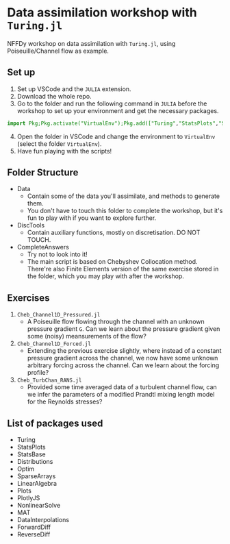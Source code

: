 # Data assimilation workshop with `Turing.jl`
NFFDy workshop on data assimilation with `Turing.jl`, using Poiseuille/Channel flow as example.

## Set up
1. Set up VSCode and the `JULIA` extension.
2. Download the whole repo.
3. Go to the folder and run the following command in `JULIA` before the workshop to set up your environment and get the necessary packages.
```JULIA
import Pkg;Pkg.activate("VirtualEnv");Pkg.add(["Turing","StatsPlots","StatsBase","Distributions","Optim","SparseArrays","LinearAlgebra","Plots","PlotlyBase","PlotlyKaleido","NonlinearSolve","MAT","DataInterpolations","ForwardDiff"]);  
```
4. Open the folder in VSCode and change the environment to `VirtualEnv` (select the folder `VirtualEnv`).
5. Have fun playing with the scripts!

## Folder Structure
- Data
  - Contain some of the data you'll assimilate, and methods to generate them.
  - You don't have to touch this folder to complete the workshop, but it's fun to play with if you want to explore further.
- DiscTools
  - Contain auxiliary functions, mostly on discretisation. DO NOT TOUCH.
- CompleteAnswers
  - Try not to look into it!
  - The main script is based on Chebyshev Collocation method. There're also Finite Elements version of the same exercise stored in the folder, which you may play with after the workshop.

## Exercises
1. `Cheb_Channel1D_Pressured.jl`
   - A Poiseuille flow flowing through the channel with an unknown pressure gradient `G`. Can we learn about the pressure gradient given some (noisy) meansurements of the flow?
2. `Cheb_Channel1D_Forced.jl`
   - Extending the previous exercise slightly, where instead of a constant pressure gradient across the channel, we now have some unknown arbitrary forcing across the channel. Can we learn about the forcing profile?
3. `Cheb_TurbChan_RANS.jl`
   - Provided some time averaged data of a turbulent channel flow, can we infer the parameters of a modified Prandtl mixing length model for the Reynolds stresses?

## List of packages used
- Turing
- StatsPlots
- StatsBase
- Distributions
- Optim
- SparseArrays
- LinearAlgebra
- Plots
- PlotlyJS
- NonlinearSolve
- MAT
- DataInterpolations
- ForwardDiff
- ReverseDiff
